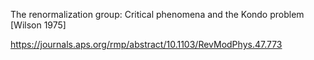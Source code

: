 The renormalization group: Critical phenomena and the Kondo problem [Wilson 1975]

https://journals.aps.org/rmp/abstract/10.1103/RevModPhys.47.773
